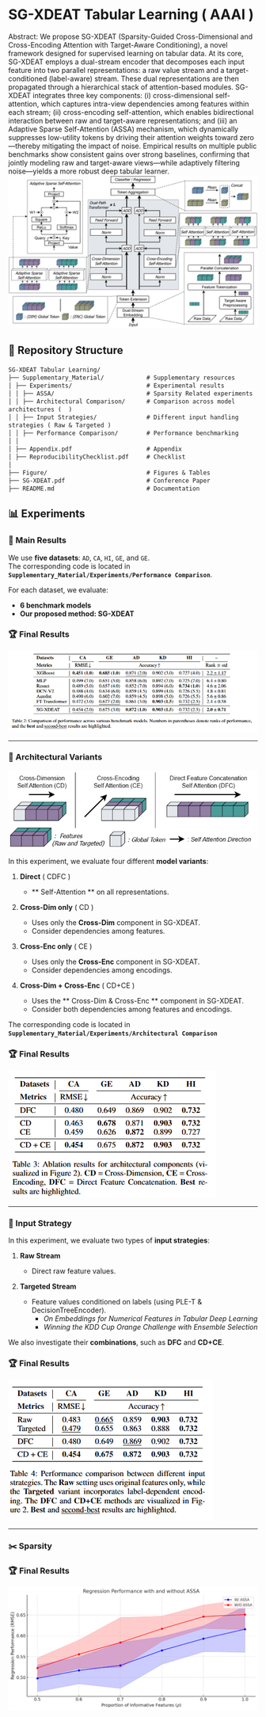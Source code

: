 # SG-XDEAT Tabular Learning ( AAAI )

Abstract: We propose SG-XDEAT (Sparsity-Guided Cross-Dimensional and Cross-Encoding Attention with Target-Aware Conditioning), a novel framework designed for supervised learning on tabular data. At its core, SG-XDEAT employs a dual-stream encoder that decomposes each input feature into two parallel representations: a raw value stream and a target-conditioned (label-aware) stream. These dual representations are then propagated through a hierarchical stack of attention-based modules. SG-XDEAT integrates three key components: (i) cross-dimensional self-attention, which captures intra-view dependencies among features within each stream; (ii) cross-encoding self-attention, which enables bidirectional interaction between raw and target-aware representations; and (iii) an Adaptive Sparse Self-Attention (ASSA) mechanism, which dynamically suppresses low-utility tokens by driving their attention weights toward zero—thereby mitigating the impact of noise. Empirical results on multiple public benchmarks show consistent gains over strong baselines, confirming that jointly modeling raw and target-aware views—while adaptively filtering noise—yields a more robust deep tabular learner.
![](Figure/SG_XDEAT.png)

## 📂 Repository Structure
```
SG-XDEAT Tabular Learning/
├── Supplementary_Material/            # Supplementary resources
│ ├── Experiments/                     # Experimental results
│ │ ├── ASSA/                          # Sparsity Related experiments
│ │ ├── Architectural Comparison/      # Comparison across model architectures (  )
│ │ ├── Input Strategies/              # Different input handling strategies ( Raw & Targeted )
│ │ ├── Performance Comparison/        # Performance benchmarking
│ │
│ ├── Appendix.pdf                     # Appendix
│ ├── ReproducibilityChecklist.pdf     # Checklist
│
├── Figure/                            # Figures & Tables
├── SG-XDEAT.pdf                       # Conference Paper
├── README.md                          # Documentation
```

## 📊 Experiments
### 🔑 Main Results
We use **five datasets**: `AD`, `CA`, `HI`, `GE`, and `GE`.  
The corresponding code is located in **`Supplementary_Material/Experiments/Performance Comparison`**.  

For each dataset, we evaluate:  
- **6 benchmark models**  
- **Our proposed method: SG-XDEAT**

### 🏆 Final Results
![](Figure/Performance.png)

---
### 🔀 Architectural Variants
![](Figure/Ablation_fig.png)

In this experiment, we evaluate four different **model variants**:

1. **Direct**  ( CDFC )
   - ** Self-Attention ** on all representations.

2. **Cross-Dim only**  ( CD )
   - Uses only the **Cross-Dim** component in SG-XDEAT.
   - Consider dependencies among features.

3. **Cross-Enc only**  ( CE )
   - Uses only the **Cross-Enc** component in SG-XDEAT.
   - Consider dependencies among encodings.
  
4. **Cross-Dim + Cross-Enc**  ( CD+CE )
   - Uses the ** Cross-Dim & Cross-Enc ** component in SG-XDEAT.
   - Consider both dependencies among features and encodings.

The corresponding code is located in **`Supplementary_Material/Experiments/Architectural Comparison`**

### 🏆 Final Results
![](Figure/Ablation.png)

---
### 🎯 Input Strategy
In this experiment, we evaluate two types of **input strategies**:

1. **Raw Stream**  
   - Direct raw feature values.  

2. **Targeted Stream**  
   - Feature values conditioned on labels (using PLE-T & DecisionTreeEncoder).  
     - *On Embeddings for Numerical Features in Tabular Deep Learning*  
     - *Winning the KDD Cup Orange Challenge with Ensemble Selection*  

We also investigate their **combinations**, such as **DFC** and **CD+CE**.

### 🏆 Final Results
![Input Strategy Results](Figure/Input_Strategy.png)

---
### ✂️ Sparsity


### 🏆 Final Results
![](Figure/ASSA.png)
